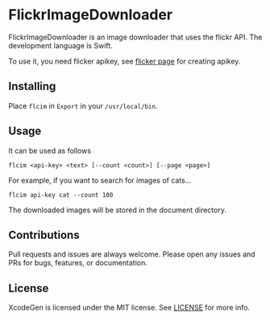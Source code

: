 # FlickrImageDownloader

FlickrImageDownloader is an image downloader that uses the flickr API. The development language is Swift.

To use it, you need flicker apikey, see [flicker page]((https://www.flickr.com/services/apps/create/apply/)) for creating apikey.

## Installing

Place `flcim` in `Export` in your `/usr/local/bin`.

## Usage

It can be used as follows

`flcim <api-key> <text> [--count <count>] [--page <page>]`

For example, if you want to search for images of cats...

`flcim api-key cat --count 100`

The downloaded images will be stored in the document directory.

## Contributions

Pull requests and issues are always welcome. Please open any issues and PRs for bugs, features, or documentation.

## License

XcodeGen is licensed under the MIT license. See [LICENSE](https://github.com/yyokii/FlickrImageDownloader/blob/main/LICENSE) for more info.

